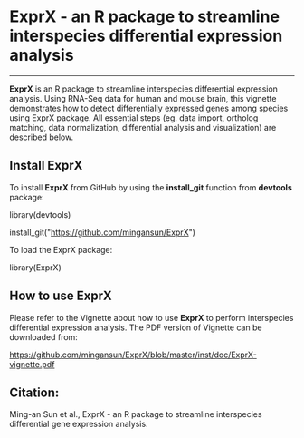# ExprX - an R package to streamline interspecies differential expression analysis
---
__ExprX__ is an R package to streamline interspecies differential expression
analysis. Using RNA-Seq data for human and mouse brain, this vignette
demonstrates how to detect differentially expressed genes among species
using ExprX package. All essential steps (eg. data import, ortholog matching,
data normalization, differential analysis and visualization) are described below.

## Install ExprX
To install __ExprX__ from GitHub by using the __install_git__ function from __devtools__ package:

library(devtools)

install_git("https://github.com/mingansun/ExprX")

To load the ExprX package:

library(ExprX)

## How to use ExprX
Please refer to the Vignette about how to use __ExprX__ to perform interspecies differential
expression analysis. The PDF version of Vignette can be downloaded from:

https://github.com/mingansun/ExprX/blob/master/inst/doc/ExprX-vignette.pdf

## Citation:
Ming-an Sun et al., ExprX - an R package to streamline interspecies differential gene expression analysis.
